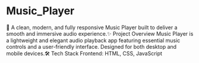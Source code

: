 # Music_Player
🎵 A clean, modern, and fully responsive Music Player built to deliver a smooth and immersive audio experience.✨ Project Overview Music Player is a lightweight and elegant audio playback app featuring essential music controls and a user-friendly interface. Designed for both desktop and mobile devices.🛠️ Tech Stack Frontend: HTML, CSS, JavaScript
